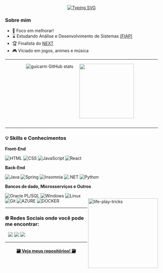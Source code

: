 <div align=center>
  <a href="https://git.io/typing-svg"><img src="http://readme-typing-svg.herokuapp.com?font=Roboto&duration=4000&pause=1000&color=FFFFFF&center=true&width=600&lines=🖐️+Olá+Pessoal!+Meu+nome+é+Guilherme+Carneiro+🐏;👨🏻‍💻+Sou+Desenvolvedor+Full+Stack.+E+um+amante+da+tecnologia+🚀" alt="Typing SVG"/></a>
</div>

<h3>Sobre mim</h3>

- 🎯 Foco em melhorar!
- ⌛ Estudando Análise e Desenvolvimento de Sistemas <a href="https://www.fiap.com.br">(FIAP)</a>
- 🏆 Finalista do [NEXT](https://www.fiap.com.br/next/)
- 🎮 Viciado em jogos, animes e música
___________________________________________________________________________________________________________________________________________

<div style="display: flex; justify-content: center; align-content: center;">
  <a href="https://github.com/guicarm" style="text-decoration: none; margin-right: 10px;">
    
  <img align="left" src="https://github-readme-stats.vercel.app/api?username=guicarm&show_icons=true&theme=github_dark" alt="guicarm GitHub stats" style="margin-right: 20px;"/>
  <img align="center" height="180em" src="https://github-readme-stats.vercel.app/api/top-langs/?username=guicarm&layout=compact&langs_count=7&theme=github_dark"/>
</div>

<br>

___________________________________________________________________________________________________________________________________________


 <h3>💡 Skills e Conhecimentos </h3>

**Front-End**

  ![HTML](https://img.shields.io/badge/HTML-orange?style=for-the-badge&logo=HTML5&logoColor=white)
  ![CSS](https://img.shields.io/badge/CSS-blue?style=for-the-badge&logo=CSS3&logoColor=white)
  ![JavaScript](https://img.shields.io/badge/JavaScript-323330?style=for-the-badge&logo=javascript&logoColor=F7DF1E)
  ![React](https://img.shields.io/badge/-React-blue?style=for-the-badge&logo=react&logoColor=white)           
                                                                                                                                    
  
**Back-End**

  ![Java](https://img.shields.io/badge/Java-red?style=for-the-badge&logo=Java&logoColor=white)
  ![Spring](https://img.shields.io/badge/Spring-6DB33F?style=for-the-badge&logo=spring&logoColor=white)
  ![Insomnia](https://img.shields.io/badge/-Insomnia-323330?style=for-the-badge&logo=insomnia&logoColor=007ACC)
  ![.NET](https://img.shields.io/badge/.NET-purple?style=for-the-badge&logo=.NET&logoColor=white)
  ![Python](https://img.shields.io/badge/Python-3776AB?style=for-the-badge&logo=python&logoColor=white)

                                                                                                               
**Bancos de dado, Microsserviços e Outros**                                                                                            
                                                                                                                                                   
![Oracle PL/SQL](https://img.shields.io/badge/oracle-red?style=for-the-badge&logo=oracle&logoColor=white)
![Windows](https://img.shields.io/badge/Windows-017AD7?style=for-the-badge&logo=windows&logoColor=white)
![Linux](https://img.shields.io/badge/Linux-grey?style=for-the-badge&logo=linux&logoColor=white)    
![Git](https://img.shields.io/badge/git-white?style=for-the-badge&logo=git&logoColor=orange)
![AZURE](https://img.shields.io/badge/Azure-blue?style=for-the-badge&logo=microsoft&logoColor=blue)
![DOCKER](https://img.shields.io/badge/docker-black?style=for-the-badge&logo=docker&logoColor=blue)
<img align="right" alt="life-play-tricks" height="230" width="230" src="https://i.pinimg.com/originals/76/f4/9b/76f49be8058bf9a399ee40f0061d84b8.gif">

___________________________________________________________________________________________________________________________________________

 <h3>🌐 Redes Sociais onde você pode me encontrar:</h3>

<div>
  <a href="https://www.linkedin.com/in/guilherme-matos-189891266/" target="_blank"><img src="https://img.shields.io/badge/-LinkedIn-%230077B5?style=for-the-badge&logo=linkedin&logoColor=white" target="_blank"></a>
  <a href="https://www.instagram.com/gui_carmv" target="_blank"><img src="https://img.shields.io/badge/-Instagram-%23E4405F?style=for-the-badge&logo=instagram&logoColor=white" target="_blank"></a> 
  <a href = "mailto:guilhermecarneiromt@gmail.com"><img src="https://img.shields.io/badge/-Gmail-%23333?style=for-the-badge&logo=gmail&logoColor=white" target="_blank"></a>
</div>

___________________________________________________________________________________________________________________________________________

<h4 align="center">
  <a href="https://github.com/guicarm?tab=repositories" title="guicarm's repositories">🗃️ Veja meus repositórios! 🗃️</a>
</h4>


